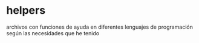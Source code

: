 # helpers
archivos con funciones de ayuda en diferentes lenguajes de programación según las necesidades que he tenido
